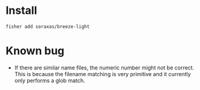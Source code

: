 
# Install
```sh
fisher add soraxas/breeze-light
```

# Known bug
- If there are similar name files, the numeric number might not be correct. This is because the filename matching is very primitive and it currently only performs a glob match.
